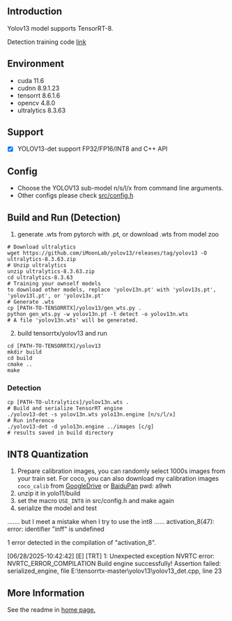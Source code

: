 ## Introduction

Yolov13 model supports TensorRT-8.

Detection training code [link](https://github.com/iMoonLab/yolov13/releases/tag/yolov13)


## Environment

* cuda 11.6
* cudnn 8.9.1.23
* tensorrt 8.6.1.6
* opencv 4.8.0
* ultralytics 8.3.63

## Support

* [x] YOLOV13-det support FP32/FP16/INT8 and C++ API


## Config

* Choose the YOLOV13 sub-model n/s/l/x from command line arguments.
* Other configs please check [src/config.h](src/config.h)

## Build and Run (Detection)

1. generate .wts from pytorch with .pt, or download .wts from model zoo

```shell
# Download ultralytics
wget https://github.com/iMoonLab/yolov13/releases/tag/yolov13 -O ultralytics-8.3.63.zip
# Unzip ultralytics
unzip ultralytics-8.3.63.zip
cd ultralytics-8.3.63
# Training your ownself models
to download other models, replace 'yolov13n.pt' with 'yolov13s.pt', 'yolov13l.pt', or 'yolov13x.pt'
# Generate .wts
cp [PATH-TO-TENSORRTX]/yolov13/gen_wts.py .
python gen_wts.py -w yolov13n.pt -t detect -o yolov13n.wts 
# A file 'yolov13n.wts' will be generated.
```

2. build tensorrtx/yolov13 and run
```shell
cd [PATH-TO-TENSORRTX]/yolov13
mkdir build
cd build
cmake ..
make
```



### Detection
```shell
cp [PATH-TO-ultralytics]/yolov13n.wts .
# Build and serialize TensorRT engine
./yolov13-det -s yolov13n.wts yolo13n.engine [n/s/l/x]
# Run inference
./yolov13-det -d yolo13n.engine ../images [c/g]
# results saved in build directory
```

## INT8 Quantization
1. Prepare calibration images, you can randomly select 1000s images from your train set.
     For coco, you can also download my calibration images `coco_calib` from 
     [GoogleDrive](https://drive.google.com/drive/folders/1s7jE9DtOngZMzJC1uL307J2MiaGwdRSI?usp=sharing) 
     or [BaiduPan](https://pan.baidu.com/s/1GOm_-JobpyLMAqZWCDUhKg) pwd: a9wh
2. unzip it in yolo11/build
3. set the macro `USE_INT8` in src/config.h and make again
4. serialize the model and test

.......  but I meet a mistake when I try to use the int8  ......
activation_8(47): error: identifier "inff" is undefined

1 error detected in the compilation of "activation_8".

[06/28/2025-10:42:42] [E] [TRT] 1: Unexpected exception NVRTC error: NVRTC_ERROR_COMPILATION
Build engine successfully!
Assertion failed: serialized_engine, file E:\tensorrtx-master\yolov13\yolov13_det.cpp, line 23
























## More Information
See the readme in [home page.](https://github.com/wang-xinyu/tensorrtx)
